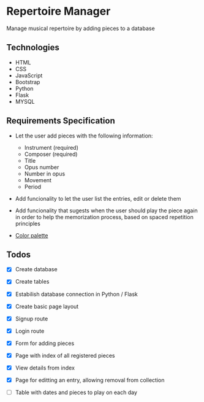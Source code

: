 # Repertoire Manager
Manage musical repertoire by adding pieces to a database

## Technologies

- HTML
- CSS
- JavaScript
- Bootstrap
- Python
- Flask
- MYSQL

## Requirements Specification

- Let the user add pieces with the following information:
    
    - Instrument (required)
    - Composer (required)
    - Title 
    - Opus number
    - Number in opus
    - Movement
    - Period

- Add funcionality to let the user list the entries, edit or delete them
- Add funcionality that sugests when the user should play the piece again in order to help the memorization process, based on spaced repetition principles
- [Color palette](https://coolors.co/1b264f-274690-576ca8-302b27-f5f3f5)

## Todos
- [x] Create database
- [x] Create tables
- [x] Estabilish database connection in Python / Flask
- [x] Create basic page layout
- [x] Signup route
- [x] Login route
- [x] Form for adding pieces
- [x] Page with index of all registered pieces
- [x] View details from index
- [x] Page for editting an entry, allowing removal from collection
- [ ] Table with dates and pieces to play on each day






